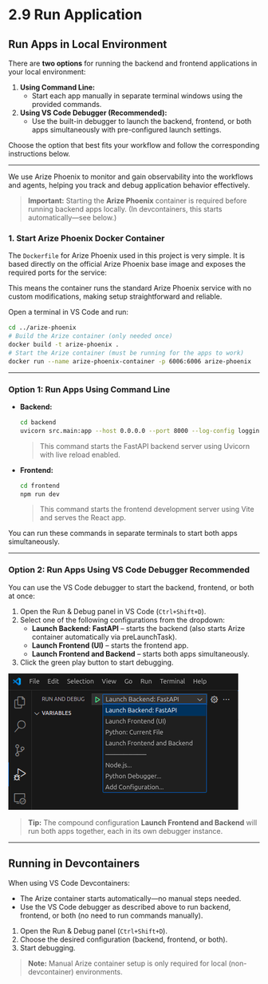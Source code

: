# 2.9 Run Application

## Run Apps in Local Environment

There are **two options** for running the backend and frontend applications in your local environment:

1. **Using Command Line:**
   - Start each app manually in separate terminal windows using the provided commands.
2. **Using VS Code Debugger (Recommended):**
   - Use the built-in debugger to launch the backend, frontend, or both apps simultaneously with pre-configured launch settings.

Choose the option that best fits your workflow and follow the corresponding instructions below.

---

We use Arize Phoenix to monitor and gain observability into the workflows and agents, helping you track and debug application behavior effectively.
 
> **Important:** Starting the **Arize Phoenix** container is required before running backend apps locally. (In devcontainers, this starts automatically—see below.)


### 1. Start Arize Phoenix Docker Container

The `Dockerfile` for Arize Phoenix used in this project is very simple. It is based directly on the official Arize Phoenix base image and exposes the required ports for the service:

This means the container runs the standard Arize Phoenix service with no custom modifications, making setup straightforward and reliable.

Open a terminal in VS Code and run:

```bash
cd ../arize-phoenix
# Build the Arize container (only needed once)
docker build -t arize-phoenix .
# Start the Arize container (must be running for the apps to work)
docker run --name arize-phoenix-container -p 6006:6006 arize-phoenix
```
---

### Option 1: Run Apps Using Command Line

- **Backend:**
  ```bash
  cd backend
  uvicorn src.main:app --host 0.0.0.0 --port 8000 --log-config logging_config.yaml --reload
  ```
  > This command starts the FastAPI backend server using Uvicorn with live reload enabled.

- **Frontend:**
  ```bash
  cd frontend
  npm run dev
  ```
  > This command starts the frontend development server using Vite and serves the React app.


You can run these commands in separate terminals to start both apps simultaneously.

---

### Option 2: Run Apps Using VS Code Debugger **Recommended**

You can use the VS Code debugger to start the backend, frontend, or both at once:

1. Open the Run & Debug panel in VS Code (`Ctrl+Shift+D`).
2. Select one of the following configurations from the dropdown:
   - **Launch Backend: FastAPI** – starts the backend (also starts Arize container automatically via preLaunchTask).
   - **Launch Frontend (UI)** – starts the frontend app.
   - **Launch Frontend and Backend** – starts both apps simultaneously.
3. Click the green play button to start debugging.

![debugger-dropdown](../img/debugger-drop-down.png)

> **Tip:** The compound configuration **Launch Frontend and Backend** will run both apps together, each in its own debugger instance.

---

## Running in Devcontainers

When using VS Code Devcontainers:
- The Arize container starts automatically—no manual steps needed.
- Use the VS Code debugger as described above to run backend, frontend, or both (no need to run commands manually).

1. Open the Run & Debug panel (`Ctrl+Shift+D`).
2. Choose the desired configuration (backend, frontend, or both).
3. Start debugging.

> **Note:** Manual Arize container setup is only required for local (non-devcontainer) environments.

